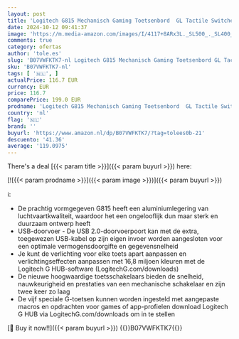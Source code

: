 ```yaml
---
layout: post
title: 'Logitech G815 Mechanisch Gaming Toetsenbord  GL Tactile Switches  LIGHTSYNC RGB verlichte toetsen  USB-Passthrough  QWERTY US International layout - Zwart'
date: 2024-10-12 09:41:37
image: 'https://m.media-amazon.com/images/I/4117+8ARx3L._SL500_._SL400_.jpg'
comments: true
category: ofertas
author: 'tole.es'
slug: 'B07VWFKTK7-nl Logitech G815 Mechanisch Gaming Toetsenbord GL Tactile...'
sku: 'B07VWFKTK7-nl'
tags: [ '🇳🇱', ]
actualPrice: 116.7 EUR
currency: EUR
price: 116.7
comparePrice: 199.0 EUR
prodname: 'Logitech G815 Mechanisch Gaming Toetsenbord  GL Tactile Switches  LIGHTSYNC RGB verlichte toetsen  USB-Passthrough  QWERTY US International layout - Zwart'
country: 'nl'
flag: '🇳🇱'
brand: ''
buyurl: 'https://www.amazon.nl/dp/B07VWFKTK7/?tag=tolees0b-21'
descuento: '41.36'
average: '119.0975'
---
```


There's a deal [{{< param title >}}]({{< param buyurl >}})  here:

[![{{< param prodname >}}]({{< param image >}})]({{< param buyurl >}})

ℹ️:

- De prachtig vormgegeven G815 heeft een aluminiumlegering van luchtvaartkwaliteit, waardoor het een ongelooflijk dun maar sterk en duurzaam ontwerp heeft
- USB-doorvoer - De USB 2.0-doorvoerpoort kan met de extra, toegewezen USB-kabel op zijn eigen invoer worden aangesloten voor een optimale vermogensdoorgifte en gegevensnelheid
- Je kunt de verlichting voor elke toets apart aanpassen en verlichtingseffecten aanpassen met 16,8 miljoen kleuren met de Logitech G HUB-software (LogitechG.com/downloads)
- De nieuwe hoogwaardige toetsschakelaars bieden de snelheid, nauwkeurigheid en prestaties van een mechanische schakelaar en zijn twee keer zo laag
- De vijf speciale G-toetsen kunnen worden ingesteld met aangepaste macros en opdrachten voor games of app-profielen download Logitech G HUB via LogitechG.com/downloads om in te stellen

[🛒 Buy it now!!]({{< param buyurl >}})
{{<world>}}B07VWFKTK7{{</world>}}
